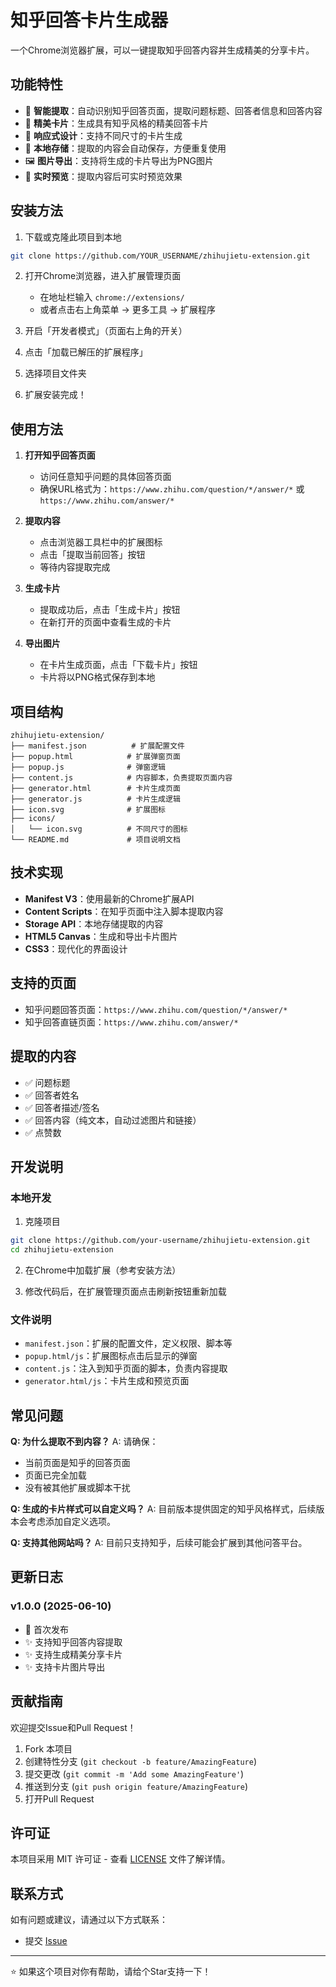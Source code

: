 # 知乎回答卡片生成器

一个Chrome浏览器扩展，可以一键提取知乎回答内容并生成精美的分享卡片。

## 功能特性

- 🎯 **智能提取**：自动识别知乎回答页面，提取问题标题、回答者信息和回答内容
- 🎨 **精美卡片**：生成具有知乎风格的精美回答卡片
- 📱 **响应式设计**：支持不同尺寸的卡片生成
- 💾 **本地存储**：提取的内容会自动保存，方便重复使用
- 🖼️ **图片导出**：支持将生成的卡片导出为PNG图片
- 🔄 **实时预览**：提取内容后可实时预览效果

## 安装方法

1. 下载或克隆此项目到本地
```bash
git clone https://github.com/YOUR_USERNAME/zhihujietu-extension.git
```

2. 打开Chrome浏览器，进入扩展管理页面
   - 在地址栏输入 `chrome://extensions/`
   - 或者点击右上角菜单 → 更多工具 → 扩展程序

3. 开启「开发者模式」（页面右上角的开关）

4. 点击「加载已解压的扩展程序」

5. 选择项目文件夹

6. 扩展安装完成！

## 使用方法

1. **打开知乎回答页面**
   - 访问任意知乎问题的具体回答页面
   - 确保URL格式为：`https://www.zhihu.com/question/*/answer/*` 或 `https://www.zhihu.com/answer/*`

2. **提取内容**
   - 点击浏览器工具栏中的扩展图标
   - 点击「提取当前回答」按钮
   - 等待内容提取完成

3. **生成卡片**
   - 提取成功后，点击「生成卡片」按钮
   - 在新打开的页面中查看生成的卡片

4. **导出图片**
   - 在卡片生成页面，点击「下载卡片」按钮
   - 卡片将以PNG格式保存到本地

## 项目结构

```
zhihujietu-extension/
├── manifest.json          # 扩展配置文件
├── popup.html            # 扩展弹窗页面
├── popup.js              # 弹窗逻辑
├── content.js            # 内容脚本，负责提取页面内容
├── generator.html        # 卡片生成页面
├── generator.js          # 卡片生成逻辑
├── icon.svg              # 扩展图标
├── icons/
│   └── icon.svg          # 不同尺寸的图标
└── README.md             # 项目说明文档
```

## 技术实现

- **Manifest V3**：使用最新的Chrome扩展API
- **Content Scripts**：在知乎页面中注入脚本提取内容
- **Storage API**：本地存储提取的内容
- **HTML5 Canvas**：生成和导出卡片图片
- **CSS3**：现代化的界面设计

## 支持的页面

- 知乎问题回答页面：`https://www.zhihu.com/question/*/answer/*`
- 知乎回答直链页面：`https://www.zhihu.com/answer/*`

## 提取的内容

- ✅ 问题标题
- ✅ 回答者姓名
- ✅ 回答者描述/签名
- ✅ 回答内容（纯文本，自动过滤图片和链接）
- ✅ 点赞数

## 开发说明

### 本地开发

1. 克隆项目
```bash
git clone https://github.com/your-username/zhihujietu-extension.git
cd zhihujietu-extension
```

2. 在Chrome中加载扩展（参考安装方法）

3. 修改代码后，在扩展管理页面点击刷新按钮重新加载

### 文件说明

- `manifest.json`：扩展的配置文件，定义权限、脚本等
- `popup.html/js`：扩展图标点击后显示的弹窗
- `content.js`：注入到知乎页面的脚本，负责内容提取
- `generator.html/js`：卡片生成和预览页面

## 常见问题

**Q: 为什么提取不到内容？**
A: 请确保：
- 当前页面是知乎的回答页面
- 页面已完全加载
- 没有被其他扩展或脚本干扰

**Q: 生成的卡片样式可以自定义吗？**
A: 目前版本提供固定的知乎风格样式，后续版本会考虑添加自定义选项。

**Q: 支持其他网站吗？**
A: 目前只支持知乎，后续可能会扩展到其他问答平台。

## 更新日志

### v1.0.0 (2025-06-10)
- 🎉 首次发布
- ✨ 支持知乎回答内容提取
- ✨ 支持生成精美分享卡片
- ✨ 支持卡片图片导出

## 贡献指南

欢迎提交Issue和Pull Request！

1. Fork 本项目
2. 创建特性分支 (`git checkout -b feature/AmazingFeature`)
3. 提交更改 (`git commit -m 'Add some AmazingFeature'`)
4. 推送到分支 (`git push origin feature/AmazingFeature`)
5. 打开Pull Request

## 许可证

本项目采用 MIT 许可证 - 查看 [LICENSE](LICENSE) 文件了解详情。

## 联系方式

如有问题或建议，请通过以下方式联系：

- 提交 [Issue](https://github.com/YOUR_USERNAME/zhihujietu-extension/issues)

---

⭐ 如果这个项目对你有帮助，请给个Star支持一下！
